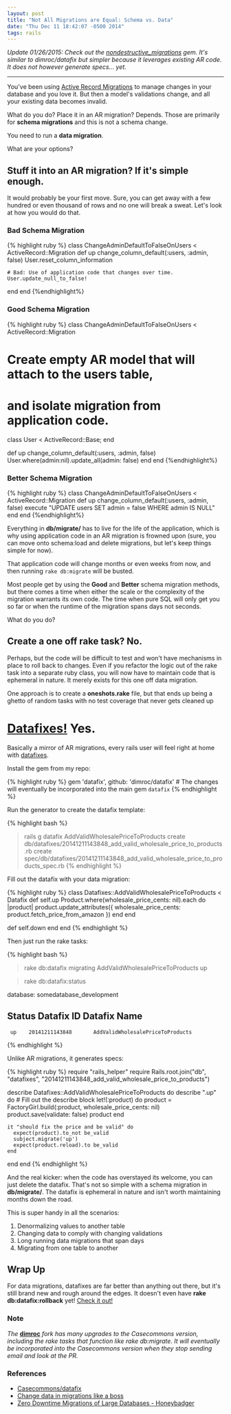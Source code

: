 ```yaml
---
layout: post
title: "Not All Migrations are Equal: Schema vs. Data"
date: "Thu Dec 11 18:42:07 -0500 2014"
tags: rails
---
```


*Update 01/26/2015: Check out the [nondestructive_migrations](https://github.com/jasonfb/nondestructive_migrations) gem. It's similar to dimroc/datafix but simpler because it
leverages existing AR code. It does not however generate specs... yet.*

----

You've been using [Active Record Migrations](http://api.rubyonrails.org/classes/ActiveRecord/Migration.html) to manage changes in
your database and you love it. But then a model's validations change, and all your existing data becomes invalid.

What do you do? Place it in an AR migration? Depends. Those are primarily for **schema migrations** and this is not a schema change.

You need to run a **data migration**.

<!--more-->

What are your options?

## Stuff it into an AR migration? If it's simple enough.

It would probably be your first move. Sure, you can get away with a few hundred or even thousand of rows
and no one will break a sweat. Let's look at how you would do that.

### Bad Schema Migration

{% highlight ruby %}
class ChangeAdminDefaultToFalseOnUsers < ActiveRecord::Migration
  def up
    change_column_default(:users, :admin, false)
    User.reset_column_information

    # Bad: Use of application code that changes over time.
    User.update_null_to_false! 
  end
end
{%endhighlight%}

### Good Schema Migration

{% highlight ruby %}
class ChangeAdminDefaultToFalseOnUsers < ActiveRecord::Migration
  # Create empty AR model that will attach to the users table,
  # and isolate migration from application code.
  class User < ActiveRecord::Base; end

  def up
    change_column_default(:users, :admin, false)
    User.where(admin:nil).update_all(admin: false)
  end
end
{%endhighlight%}

### Better Schema Migration

{% highlight ruby %}
class ChangeAdminDefaultToFalseOnUsers < ActiveRecord::Migration
  def up
    change_column_default(:users, :admin, false)
    execute "UPDATE users SET admin = false WHERE admin IS NULL"
  end
end
{%endhighlight%}

Everything in **db/migrate/** has to live for the life
of the application, which is why using application code in an AR migration is frowned upon (sure, you can move onto schema:load and delete migrations, but let's keep things simple for now).

That application code will change months or even weeks from now, and then running `rake db:migrate` will be busted.

Most people get by using the **Good** and **Better** schema migration methods, but there comes a time when either the scale
or the complexity of the migration warrants its own code. The time when pure SQL will only get you so far or when the runtime of the migration
spans days not seconds.

What do you do?

## Create a one off rake task? No.

Perhaps, but the code will be difficult to test and won't have mechanisms in place to roll back to changes. Even if you refactor the logic out of
the rake task into a separate ruby class, you will now have to maintain code that is ephemeral in nature. It merely exists for this one off data migration.

One approach is to create a **oneshots.rake** file, but that ends up being a ghetto of random tasks with no test coverage that never gets cleaned up 

# [Datafixes!](https://github.com/dimroc/datafix) Yes.

Basically a mirror of AR migrations, every rails user will feel right at home with [datafixes](https://github.com/dimroc/datafix).

Install the gem from my repo:

{% highlight ruby %}
gem 'datafix', github: 'dimroc/datafix' # The changes will eventually be incorporated into the main gem `datafix`
{% endhighlight %}

Run the generator to create the datafix template:

{% highlight bash %}
> rails g datafix AddValidWholesalePriceToProducts
  create  db/datafixes/20141211143848_add_valid_wholesale_price_to_products.rb
  create  spec/db/datafixes/20141211143848_add_valid_wholesale_price_to_products_spec.rb
{% endhighlight %}

Fill out the datafix with your data migration:

{% highlight ruby %}
class Datafixes::AddValidWholesalePriceToProducts < Datafix
  def self.up
    Product.where(wholesale_price_cents: nil).each do |product|
      product.update_attributes({
        wholesale_price_cents: product.fetch_price_from_amazon
      })
    end
  end

  def self.down
  end
end
{% endhighlight %}

Then just run the rake tasks:

{% highlight bash %}
> rake db:datafix
  migrating AddValidWholesalePriceToProducts up

> rake db:datafix:status

  database: somedatabase_development

   Status   Datafix ID            Datafix Name
  --------------------------------------------------
     up    20141211143848       AddValidWholesalePriceToProducts
{% endhighlight %}

Unlike AR migrations, it generates specs:

{% highlight ruby %}
require "rails_helper"
require Rails.root.join("db", "datafixes", "20141211143848_add_valid_wholesale_price_to_products")

describe Datafixes::AddValidWholesalePriceToProducts do
  describe ".up" do
    # Fill out the describe block
    let!(:product) do
      product = FactoryGirl.build(:product, wholesale_price_cents: nil)
      product.save(validate: false)
      product
    end

    it "should fix the price and be valid" do
      expect(product).to_not be_valid
      subject.migrate('up')
      expect(product.reload).to be_valid
    end
  end
end
{% endhighlight %}

And the real kicker: when the code has overstayed its welcome, you can just delete the datafix. That's not so simple with a schema migration in **db/migrate/**. 
The datafix is ephemeral in nature and isn't worth maintaining months down the road.

This is super handy in all the scenarios:

1. Denormalizing values to another table
2. Changing data to comply with changing validations
3. Long running data migrations that span days
4. Migrating from one table to another

## Wrap Up

For data migrations, datafixes are far better than anything out there, but it's still brand new and rough around the edges. It doesn't even have
**rake db:datafix:rollback** yet! [Check it out!](https://github.com/dimroc/datafix)

### Note
*The* [**dimroc**](https://github.com/dimroc/datafix) *fork has many upgrades to the Casecommons version, including the rake tasks that function like *rake db:migrate*. It will eventually be incorporated into the Casecommons version
when they stop sending email and look at the PR.*

### References

- [Casecommons/datafix](https://github.com/Casecommons/datafix)
- [Change data in migrations like a boss](http://railsguides.net/change-data-in-migrations-like-a-boss)
- [Zero Downtime Migrations of Large Databases - Honeybadger](https://www.honeybadger.io/blog/2013/08/06/zero-downtime-migrations-of-large-databases-using-rails-postgres-and-redis)
